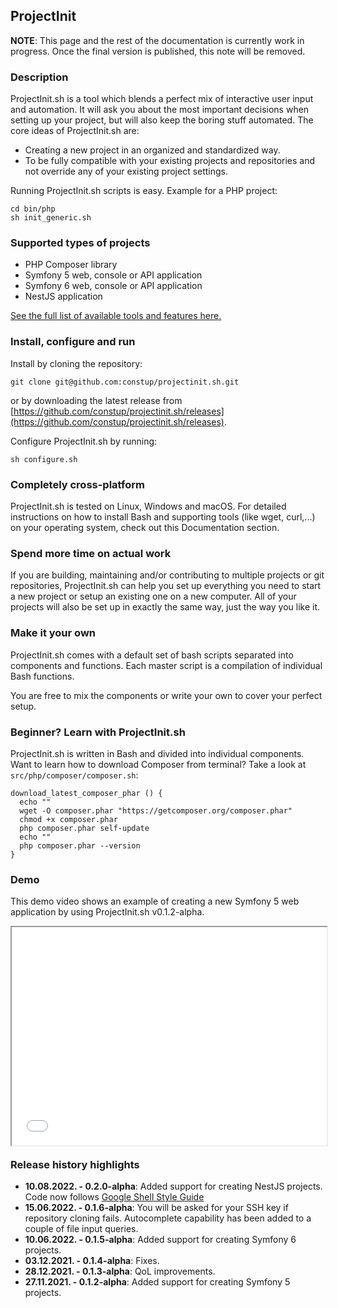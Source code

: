 ## ProjectInit

**NOTE**: This page and the rest of the documentation is currently work in progress. Once the final version is 
published, this note will be removed. 

### Description

ProjectInit.sh is a tool which blends a perfect mix of interactive user input and automation. It will ask you about the 
most important decisions when setting up your project, but will also keep the boring stuff automated. The core ideas of
ProjectInit.sh are:

- Creating a new project in an organized and standardized way.
- To be fully compatible with your existing projects and repositories and not override any of your existing project
  settings.

Running ProjectInit.sh scripts is easy. Example for a PHP project: 

```shell
cd bin/php
sh init_generic.sh
```

### Supported types of projects

- PHP Composer library
- Symfony 5 web, console or API application
- Symfony 6 web, console or API application
- NestJS application

[See the full list of available tools and features here.](list_of_tools.md)

### Install, configure and run

Install by cloning the repository:

```shell
git clone git@github.com:constup/projectinit.sh.git
```

or by downloading the latest release from [https://github.com/constup/projectinit.sh/releases](https://github.com/constup/projectinit.sh/releases).

Configure ProjectInit.sh by running:

```shell
sh configure.sh
```

### Completely cross-platform

ProjectInit.sh is tested on Linux, Windows and macOS. For detailed instructions on how to install Bash and supporting
tools (like wget, curl,...) on your operating system, check out this Documentation section.

### Spend more time on actual work

If you are building, maintaining and/or contributing to multiple projects or git repositories, ProjectInit.sh can help 
you set up everything you need to start a new project or setup an existing one on a new computer.
All of your projects will also be set up in exactly the same way, just the way you like it.

### Make it your own

ProjectInit.sh comes with a default set of bash scripts separated into components and functions. Each master script is a
compilation of individual Bash functions.

You are free to mix the components or write your own to cover your perfect setup.

### Beginner? Learn with ProjectInit.sh

ProjectInit.sh is written in Bash and divided into individual components. Want to learn how to download Composer from
terminal? Take a look at `src/php/composer/composer.sh`:

```shell
download_latest_composer_phar () {
  echo ""
  wget -O composer.phar "https://getcomposer.org/composer.phar"
  chmod +x composer.phar
  php composer.phar self-update
  echo ""
  php composer.phar --version
}
```
### Demo

This demo video shows an example of creating a new Symfony 5 web application by using ProjectInit.sh v0.1.2-alpha.
<div style="height: 349px;">
<iframe src='//www.youtube.com/embed/kR6ppQMqTQ4' style="top: 0; left: 0; width: 100%; height: 100%;" allowfullscreen>
</iframe>
</div>

### Release history highlights

 - **10.08.2022. - 0.2.0-alpha**: Added support for creating NestJS projects. Code now follows [Google Shell Style Guide](https://google.github.io/styleguide/shellguide.html)
 - **15.06.2022. - 0.1.6-alpha**: You will be asked for your SSH key if repository cloning fails. Autocomplete capability has been added to a couple of file input queries.
 - **10.06.2022. - 0.1.5-alpha**: Added support for creating Symfony 6 projects.
 - **03.12.2021. - 0.1.4-alpha**: Fixes.
 - **28.12.2021. - 0.1.3-alpha**: QoL improvements.
 - **27.11.2021. - 0.1.2-alpha**: Added support for creating Symfony 5 projects.
